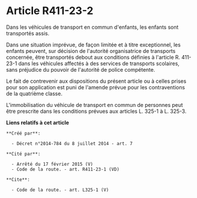 # Article R411-23-2

Dans les véhicules de transport en commun d'enfants, les enfants sont transportés assis. 

Dans une situation imprévue, de façon limitée et à titre exceptionnel, les enfants peuvent, sur décision de l'autorité
organisatrice de transports concernée, être transportés debout aux conditions définies à l'article R. 411-23-1 dans les
véhicules affectés à des services de transports scolaires, sans préjudice du pouvoir de l'autorité de police compétente. 

Le fait de contrevenir aux dispositions du présent article ou à celles prises pour son application est puni de l'amende
prévue pour les contraventions de la quatrième classe. 

L'immobilisation du véhicule de transport en commun de personnes peut être prescrite dans les conditions prévues aux articles
L. 325-1 à L. 325-3.

**Liens relatifs à cet article**

	**Créé par**:

	  - Décret n°2014-784 du 8 juillet 2014 - art. 7

	**Cité par**:

	  - Arrêté du 17 février 2015 (V)
	  - Code de la route. - art. R411-23-1 (VD)

	**Cite**:

	  - Code de la route. - art. L325-1 (V)
